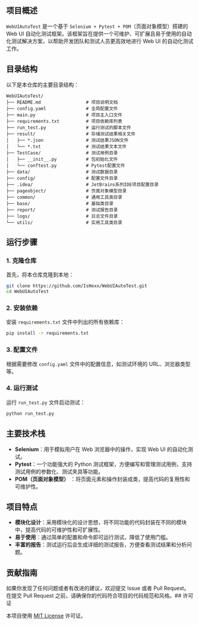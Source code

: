 ## 项目概述

`WebUIAutoTest` 是一个基于 `Selenium + Pytest + POM`（页面对象模型）搭建的 Web UI 自动化测试框架。该框架旨在提供一个可维护、可扩展且易于使用的自动化测试解决方案，以帮助开发团队和测试人员更高效地进行 Web UI 的自动化测试工作。
## 目录结构

以下是本仓库的主要目录结构：


```plaintext
WebUIAutoTest/
├── README.md                 # 项目说明文档
├── config.yaml               # 全局配置文件
├── main.py                   # 项目主入口文件
├── requirements.txt          # 项目依赖库列表
├── run_test.py               # 运行测试的脚本文件
├── result/                   # 存储测试结果相关文件
│   ├── *.json                # 测试结果JSON文件
│   └── *.txt                 # 测试结果文本文件
├── TestCase/                 # 测试用例目录
│   ├── __init__.py           # 包初始化文件
│   └── conftest.py           # Pytest配置文件
├── data/                     # 测试数据目录
├── config/                   # 配置文件目录
├── .idea/                    # JetBrains系列IDE项目配置目录
├── pageobject/               # 页面对象模型目录
├── common/                   # 通用工具类目录
├── base/                     # 基础类目录
├── report/                   # 测试报告目录
├── logs/                     # 日志文件目录
└── utils/                    # 实用工具类目录
```

## 运行步骤

### 1. 克隆仓库

首先，将本仓库克隆到本地：


```sh
git clone https://github.com/IsHexx/WebUIAutoTest.git
cd WebUIAutoTest
```

### 2. 安装依赖

安装 `requirements.txt` 文件中列出的所有依赖库：


```sh
pip install -r requirements.txt
```

### 3. 配置文件

根据需要修改 `config.yaml` 文件中的配置信息，如测试环境的 URL、浏览器类型等。

### 4. 运行测试

运行 `run_test.py` 文件启动测试：


```sh
python run_test.py
```

## 主要技术栈

* **Selenium**：用于模拟用户在 Web 浏览器中的操作，实现 Web UI 的自动化测试。
* **Pytest**：一个功能强大的 Python 测试框架，方便编写和管理测试用例，支持测试用例的参数化、测试夹具等功能。
* **POM（页面对象模型）** ：将页面元素和操作封装成类，提高代码的复用性和可维护性。

## 项目特点

* **模块化设计**：采用模块化的设计思想，将不同功能的代码封装在不同的模块中，提高代码的可维护性和可扩展性。
* **易于使用**：通过简单的配置和命令即可运行测试，降低了使用门槛。
* **丰富的报告**：测试运行后会生成详细的测试报告，方便查看测试结果和分析问题。

## 贡献指南

如果你发现了任何问题或者有改进的建议，欢迎提交 Issue 或者 Pull Request。在提交 Pull Request 之前，请确保你的代码符合项目的代码规范和风格。## 许可证

本项目使用 [MIT License](https://opensource.org/licenses/MIT) 许可证。
